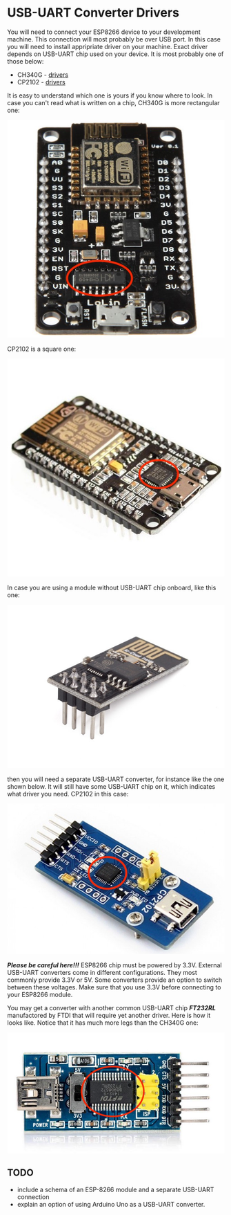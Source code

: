 # USB-UART Converter Drivers

You will need to connect your ESP8266 device to your development machine. This connection will most probably be over USB port. In this case you will need to install appripriate driver on your machine. Exact driver depends on USB-UART chip used on your device. It is most probably one of those below:

- CH340G - [drivers](https://sparks.gogo.co.nz/ch340.html)
- CP2102 - [drivers](https://www.silabs.com/products/development-tools/software/usb-to-uart-bridge-vcp-drivers)

It is easy to understand which one is yours if you know where to look. In case you can't read what is written on a chip, CH340G is more rectangular one:

![ESP8266 CH340G](media/esp8266-ch340g.jpg)

CP2102 is a square one:

![ESP8266 CP2102](media/esp8266-cp2102.jpg)

In case you are using a module without USB-UART chip onboard, like this one:

![ESP8266](media/esp8266.jpg)

then you will need a separate USB-UART converter, for instance like the one shown below. It will still have some USB-UART chip on it, which indicates what driver you need. CP2102 in this case:

![USB-UART-CP2102](media/usb-uart-cp2102.jpg)

**_Please be careful here!!!_** ESP8266 chip must be powered by 3.3V. External USB-UART converters come in different configurations. They most commonly provide 3.3V or 5V. Some converters provide an option to switch between these voltages. Make sure that you use 3.3V before connecting to your ESP8266 module.

You may get a converter with another common USB-UART chip **_FT232RL_** manufactored by FTDI that will require yet another driver. Here is how it looks like. Notice that it has much more legs than the CH340G one:

![USB-UART FT232RL](media/usb-uart-ft232rl.jpg)

## TODO

- include a schema of an ESP-8266 module and a separate USB-UART connection
- explain an option of using Arduino Uno as a USB-UART converter.
